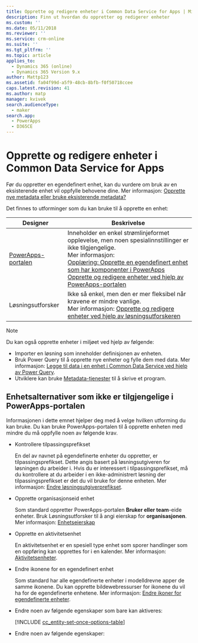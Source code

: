 ```yaml
---
title: Opprette og redigere enheter i Common Data Service for Apps | MicrosoftDocs
description: Finn ut hvordan du oppretter og redigerer enheter
ms.custom: ''
ms.date: 05/11/2018
ms.reviewer: ''
ms.service: crm-online
ms.suite: ''
ms.tgt_pltfrm: ''
ms.topic: article
applies_to:
  - Dynamics 365 (online)
  - Dynamics 365 Version 9.x
author: Mattp123
ms.assetid: fa04f99d-a5f9-48cb-8bfb-f0f50718ccee
caps.latest.revision: 41
ms.author: matp
manager: kvivek
search.audienceType:
  - maker
search.app:
  - PowerApps
  - D365CE
---
```

# <a name="create-and-edit-entities-in-common-data-service-for-apps"></a>Opprette og redigere enheter i Common Data Service for Apps

Før du oppretter en egendefinert enhet, kan du vurdere om bruk av en eksisterende enhet vil oppfylle behovene dine. Mer informasjon: [Opprette nye metadata eller bruke eksisterende metadata?](create-edit-metadata.md#create-new-metadata-or-use-existing-metadata)

Det finnes to utforminger som du kan bruke til å opprette en enhet:

|Designer| Beskrivelse|
|--|--|
|[PowerApps-portalen](https://web.powerapps.com/?utm_source=padocs&utm_medium=linkinadoc&utm_campaign=referralsfromdoc)|Inneholder en enkel strømlinjeformet opplevelse, men noen spesialinnstillinger er ikke tilgjengelige.<br />Mer informasjon: <br />[Opplæring: Opprette en egendefinert enhet som har komponenter i PowerApps](/powerapps/maker/common-data-service/create-custom-entity)<br />[Opprette og redigere enheter ved hjelp av PowerApps-portalen](create-edit-entities-portal.md)|
|Løsningsutforsker|Ikke så enkel, men den er mer fleksibel når kravene er mindre vanlige. <br />Mer informasjon: [Opprette og redigere enheter ved hjelp av løsningsutforskeren](create-edit-entities-solution-explorer.md)|

> [!NOTE]
> Du kan også opprette enheter i miljøet ved hjelp av følgende:
> - Importer en løsning som inneholder definisjonen av enheten.
> - Bruk Power Query til å opprette nye enheter og fylle dem med data. Mer informasjon: [Legge til data i en enhet i Common Data Service ved hjelp av Power Query](/powerapps/maker/common-data-service/data-platform-cds-newentity-pq).
> - Utviklere kan bruke [Metadata-tjenester](/powerapps/developer/common-data-service/use-web-services#metadata-services) til å skrive et program.


## <a name="entity-options-not-available-in-the-powerapps-portal"></a>Enhetsalternativer som ikke er tilgjengelige i PowerApps-portalen

Informasjonen i dette emnet hjelper deg med å velge hvilken utforming du kan bruke. Du kan bruke PowerApps-portalen til å opprette enheten med mindre du må oppfylle noen av følgende krav.

- Kontrollere tilpassingsprefikset

  En del av navnet på egendefinerte enheter du oppretter, er tilpassingsprefikset. Dette angis basert på løsningsutgiveren for løsningen du arbeider i. Hvis du er interessert i tilpassingsprefikset, må du kontrollere at du arbeider i en ikke-administrert løsning der tilpassingsprefikset er det du vil bruke for denne enheten. Mer informasjon: [Endre løsningsutgiverprefikset](change-solution-publisher-prefix.md).

- Opprette organisasjonseid enhet

  Som standard oppretter PowerApps-portalen **Bruker eller team**-eide enheter. Bruk Løsningsutforsker til å angi eierskap for **organisasjonen**. Mer informasjon: [Enhetseierskap](types-of-entities.md#entity-ownership)

- Opprette en aktivitetsenhet

  En aktivitetsenhet er en spesiell type enhet som sporer handlinger som en oppføring kan opprettes for i en kalender. Mer informasjon: [Aktivitetsenheter](types-of-entities.md#activity-entities).

- Endre ikonene for en egendefinert enhet

  Som standard har alle egendefinerte enheter i modelldrevne apper de samme ikonene. Du kan opprette bildewebressurser for ikonene du vil ha for de egendefinerte enhetene. Mer informasjon: [Endre ikoner for egendefinerte enheter](../model-driven-apps/change-custom-entity-icons.md). 

- Endre noen av følgende egenskaper som bare kan aktiveres:

  [!INCLUDE [cc_entity-set-once-options-table](../../includes/cc_entity-set-once-options-table.md)]

- Endre noen av følgende egenskaper:

  <!-- Based on ../../includes/cc_entity-changeable-options-table.md 
Removed these:

  /|**Description**/|Provide a meaningful description of the purpose of the entity./|

  /|**Primary Image**/|System entities that support images will already have an **Image** field. You can choose whether to display data in this field as the image for the record by setting this field to **[None]** or **Default Image**.<br /><br /> For custom entities you must first create an image field. Each entity can have only one image field. After you create one, you can change this setting to set the primary image. More information: [Image fields](../maker/common-data-service/types-of-fields.md#image-fields) /|-->

  |Alternativ   |Beskrivelse  |
  |---------|---------|
  |**Tilgangsteam**|Du kan opprette teammaler for denne enheten. |
  |**Tillat hurtigoppretting**|Når du har opprettet og publisert et **Hurtigopprettingsskjema** for enheten, har personer muligheten til å opprette en ny post ved å bruke **Opprett**-knappen i navigasjonsruten. Mer informasjon: [Opprette og utforme skjemaer](../model-driven-apps/create-design-forms.md)<br /><br /> Når dette er aktivert for en egendefinert aktivitetsenhet, vil den egendefinerte aktiviteten være synlig i gruppen med aktivitetsenheter når brukere bruker **Opprett**-knappen i navigasjonsruten. Siden aktiviteter ikke støtter hurtigopprettingsskjemaer, brukes imidlertid hovedskjemaet når du klikker på ikonet for den egendefinerte enheten.|
  |**Områder som viser denne enheten**|I webprogrammet kan du velge ett av de tilgjengelige områdekartområdene for å vise denne enheten. Dette gjelder ikke for modelldrevne apper.|
  |**Sporing av endringer**|Når sporing av endringer er aktivert for organisasjonen, gjør dette at endringer i enhetsoppføringer kan registreres over tid. Når du aktiverer sporing av endringer for en enhet, blir sporing av endringer også aktivert for feltene. Du kan merke av eller fjerne merket for feltene du vil aktivere sporing av endringer for.|
  |**Endringssporing**|Aktiverer datasynkronisering på en effektiv måte ved å registrere hvilke data som er endret etter at dataene opprinnelig ble hentet ut eller ble synkronisert sist.  |
  |**Farge**|Angi en farge som skal brukes for enheten i modelldrevne apper.|
  |**Dokumentbehandling**|Etter at andre oppgaver er utført for å aktivere dokumentbehandling for organisasjonen, vil aktivering av denne funksjonen gjøre det mulig for denne enheten å delta i integrasjon med SharePoint. |
  |**Duplikatregistrering**|Hvis duplikatregistrering er aktivert for organisasjonen, vil aktivering av dette la deg opprette regler for duplikatregistrering for enheten.|
  |**Aktiver for mobil**|Gjør denne enheten tilgjengelig for Dynamics 365 for phones og tablets-apper. Du har også muligheten til å gjøre denne enheten **skrivebeskyttet i mobile**.<br /><br /> Hvis skjemaene for en enhet krever en filtype som ikke støttes i Dynamics 365 for phones- og tablets-apper, bruker du denne innstillingen for å sikre at mobilappbrukere ikke kan redigere dataene for disse enhetene.|
  |**Aktiver for Mobile Express**|Gjør denne enheten tilgjengelig for Dynamics 365 for phones-appen.|
  |**Utskriftsfletting**|Brukere kan bruke denne enheten med utskriftsfletting.|
  |**Frakoblet modus for Dynamics 365 for Outlook**|Om dataene i denne enheten skal være tilgjengelige når Dynamics 365 for Outlook-programmet ikke er koblet til nettverket.|
  |**Leserute i Dynamics 365 for Outlook**|Om enheten skal vises i leseruten for Dynamics 365 for Outlook-appen.|
  |**Bruk tilpasset Hjelp**|Når dette er aktivert, kan du angi en hjelpe-URL-adresse for å kontrollere hvilken side brukerne ser når de klikker på Hjelp-knappen i programmet. Bruk dette til å gi veiledning spesifikk for dine firmaprosesser for enheten.|


### <a name="see-also"></a>Se også

[Opprette og redigere enheter ved hjelp av løsningsutforskeren](create-edit-entities-solution-explorer.md)<br />
[Opplæring: Opprette en egendefinert enhet som har komponenter i PowerApps](/powerapps/maker/common-data-service/create-custom-entity)<br />
[Redigere en enhet](edit-entities.md)<br />
[Dokumentasjon for utviklere: Opprette en egendefinert enhet](/dynamics365/customer-engagement/developer/org-service/create-custom-entity)
